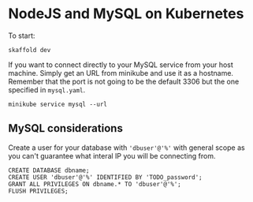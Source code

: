 # NodeJS and MySQL on Kubernetes

To start:

```
skaffold dev
```

If you want to connect directly to your MySQL service from your host machine. Simply get an URL from minikube and use it as a hostname. Remember that the port is not going to be the default 3306 but the one specified in `mysql.yaml`.

```
minikube service mysql --url
```

## MySQL considerations

Create a user for your database with `'dbuser'@'%'` with general scope as you can't guarantee what interal IP you will be connecting from.

```
CREATE DATABASE dbname;
CREATE USER 'dbuser'@'%' IDENTIFIED BY 'TODO_password';
GRANT ALL PRIVILEGES ON dbname.* TO 'dbuser'@'%';
FLUSH PRIVILEGES;
```
